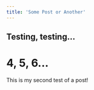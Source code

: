 ```yaml
---
title: 'Some Post or Another'
---
```


## Testing, testing...
# 4, 5, 6...

This is my second test of a post!